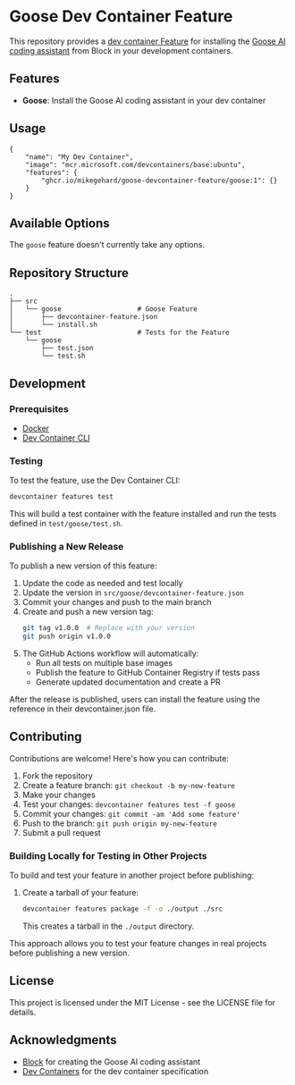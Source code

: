 # Goose Dev Container Feature

This repository provides a [dev container Feature](https://containers.dev/implementors/features/) for installing the [Goose AI coding assistant](https://github.com/block/goose) from Block in your development containers.

## Features

- **Goose**: Install the Goose AI coding assistant in your dev container

## Usage

```jsonc
{
    "name": "My Dev Container",
    "image": "mcr.microsoft.com/devcontainers/base:ubuntu",
    "features": {
        "ghcr.io/mikegehard/goose-devcontainer-feature/goose:1": {}
    }
}
```

## Available Options

The `goose` feature doesn't currently take any options.

## Repository Structure

```
.
├── src
│   └── goose                   # Goose Feature
│       ├── devcontainer-feature.json
│       └── install.sh
└── test                        # Tests for the Feature
    └── goose
        ├── test.json
        └── test.sh
```

## Development

### Prerequisites

- [Docker](https://www.docker.com/)
- [Dev Container CLI](https://github.com/devcontainers/cli)

### Testing

To test the feature, use the Dev Container CLI:

```bash
devcontainer features test
```

This will build a test container with the feature installed and run the tests defined in `test/goose/test.sh`.

### Publishing a New Release

To publish a new version of this feature:

1. Update the code as needed and test locally
2. Update the version in `src/goose/devcontainer-feature.json`
3. Commit your changes and push to the main branch
4. Create and push a new version tag:
   ```bash
   git tag v1.0.0  # Replace with your version
   git push origin v1.0.0
   ```
5. The GitHub Actions workflow will automatically:
   - Run all tests on multiple base images
   - Publish the feature to GitHub Container Registry if tests pass
   - Generate updated documentation and create a PR

After the release is published, users can install the feature using the reference in their devcontainer.json file.

## Contributing

Contributions are welcome! Here's how you can contribute:

1. Fork the repository
2. Create a feature branch: `git checkout -b my-new-feature`
3. Make your changes
4. Test your changes: `devcontainer features test -f goose`
5. Commit your changes: `git commit -am 'Add some feature'`
6. Push to the branch: `git push origin my-new-feature`
7. Submit a pull request

### Building Locally for Testing in Other Projects

To build and test your feature in another project before publishing:

1. Create a tarball of your feature:
   ```bash
   devcontainer features package -f -o ./output ./src
   ```
   This creates a tarball in the `./output` directory.

This approach allows you to test your feature changes in real projects before publishing a new version.

## License

This project is licensed under the MIT License - see the LICENSE file for details.

## Acknowledgments

- [Block](https://github.com/block) for creating the Goose AI coding assistant
- [Dev Containers](https://containers.dev/) for the dev container specification